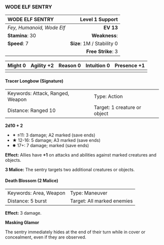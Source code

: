 ### WODE ELF SENTRY

| WODE ELF SENTRY           |        **Level 1 Support** |
| :------------------------ | -------------------------: |
| *Fey, Humanoid, Wode Elf* |                  **EV 13** |
| **Stamina**: 30           |              **Weakness**: |
| **Speed**: 7              | **Size**: 1M / Stability 0 |
|                           |         **Free Strike**: 3 |

| **Might** 0 | **Agility** +2 | **Reason** 0 | **Intuition** 0 | **Presence** +1 |
| ----------- | -------------- | ------------ | --------------- | --------------- |
|             |                |              |                 |                 |

#### Tracer Longbow (Signature)

|                                  |                              |
| :------------------------------- | :--------------------------- |
| Keywords: Attack, Ranged, Weapon | Type: Action                 |
| Distance: Ranged 10              | Target: 1 creature or object |

**2d10 + 2**

- ✦ ≤11: 3 damage; A2 marked (save ends)
- ★ 12-16: 5 damage; A3 marked (save ends)
- ✸ 17+: 7 damage; marked (save ends)

**Effect:** Allies have **+1** on attacks and abilities against marked creatures and objects.

**3 Malice:** The sentry targets two additional creatures or objects.

#### Death Blossom (2 Malice)

|                        |                            |
| :--------------------- | :------------------------- |
| Keywords: Area, Weapon | Type: Maneuver             |
| Distance: 5 burst      | Target: All marked enemies |

**Effect:** 3 damage.

**Masking Glamor**

The sentry immediately hides at the end of their turn while in cover or concealment, even if they are observed.
